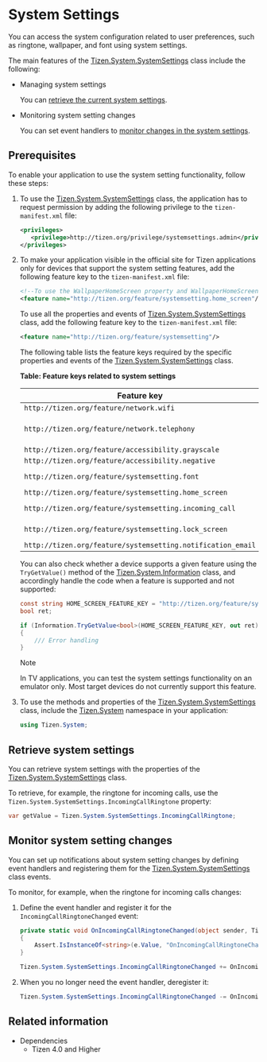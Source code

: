 # System Settings

You can access the system configuration related to user preferences, such as ringtone, wallpaper, and font using system settings.

The main features of the [Tizen.System.SystemSettings](/application/dotnet/api/TizenFX/latest/api/Tizen.System.SystemSettings.html) class include the following:

-   Managing system settings

    You can [retrieve the current system settings](#settings).

- Monitoring system setting changes

    You can set event handlers to [monitor changes in the system settings](#events).

## Prerequisites

To enable your application to use the system setting functionality, follow these steps:

1.  To use the [Tizen.System.SystemSettings](/application/dotnet/api/TizenFX/latest/api/Tizen.System.SystemSettings.html) class, the application has to request permission by adding the following privilege to the `tizen-manifest.xml` file:

    ```XML
    <privileges>
       <privilege>http://tizen.org/privilege/systemsettings.admin</privilege>
    </privileges>
    ```

2. To make your application visible in the official site for Tizen applications only for devices that support the system setting features, add the following feature key to the `tizen-manifest.xml` file:

    ```XML
    <!--To use the WallpaperHomeScreen property and WallpaperHomeScreenChanged event-->
    <feature name="http://tizen.org/feature/systemsetting.home_screen"/>
    ```

    To use all the properties and events of [Tizen.System.SystemSettings](/application/dotnet/api/TizenFX/latest/api/Tizen.System.SystemSettings.html) class, add the following feature key to the `tizen-manifest.xml` file:
    ```XML
    <feature name="http://tizen.org/feature/systemsetting"/>
    ```

    The following table lists the feature keys required by the specific properties and events of the [Tizen.System.SystemSettings](/application/dotnet/api/TizenFX/latest/api/Tizen.System.SystemSettings.html) class.

    **Table: Feature keys related to system settings**

    | Feature key                              | Property                                 | Event                                    |
    |----------------------------------------|----------------------------------------|----------------------------------------|
    | `http://tizen.org/feature/network.wifi`  | `NetworkWifiNotificationEnabled`         | `NetworkWifiNotificationSettingChanged`  |
    | `http://tizen.org/feature/network.telephony` | `UltraDataSave`, `AutomaticTimeUpdate`  | `UltraDataSaveChanged`, `UltraDataSavePackageListChanged`, `AutomaticTimeUpdateChangedEventArgs` |
    | `http://tizen.org/feature/accessibility.grayscale` | `AccessibilityGrayscale`                     | `AccessibilityGrayscaleChanged`              |
    | `http://tizen.org/feature/accessibility.negative` | `AccessibilityNegativeColor`                     | `AccessibilityNegativeColorChanged`              |
    | `http://tizen.org/feature/systemsetting.font` | `DefaultFontType`, `FontType`, `FontSize` | `FontSizeChanged`, `FontTypeChanged`     |
    | `http://tizen.org/feature/systemsetting.home_screen` | `WallpaperHomeScreen`                    | `WallpaperHomeScreenChanged`             |
    | `http://tizen.org/feature/systemsetting.incoming_call` | `IncomingCallRingtone`, `SoundNotification` | `IncomingCallRingtoneChanged`, `SoundNotificationChanged` |
    | `http://tizen.org/feature/systemsetting.lock_screen` | `LockscreenApp`, `WallpaperLockScreen`   | `LockScreenAppChanged`, `WallpaperLockScreenChanged` |
    | `http://tizen.org/feature/systemsetting.notification_email` | `EmailAlertRingtone`                     | `EmailAlertRingtoneChanged`              |

    You can also check whether a device supports a given feature using the `TryGetValue()` method of the [Tizen.System.Information](/application/dotnet/api/TizenFX/latest/api/Tizen.System.Information.html) class, and accordingly handle the code when a feature is supported and not supported:

    ```csharp
    const string HOME_SCREEN_FEATURE_KEY = "http://tizen.org/feature/systemsetting.home_screen";
    bool ret;

    if (Information.TryGetValue<bool>(HOME_SCREEN_FEATURE_KEY, out ret) == false)
    {
        /// Error handling
    }
    ```


    > [!NOTE]
	> In TV applications, you can test the system settings functionality on an emulator only. Most target devices do not currently support this feature.


3.  To use the methods and properties of the [Tizen.System.SystemSettings](/application/dotnet/api/TizenFX/latest/api/Tizen.System.SystemSettings.html) class, include the [Tizen.System](/application/dotnet/api/TizenFX/latest/api/Tizen.System.html) namespace in your application:

    ```csharp
    using Tizen.System;
    ```

<a name="settings"></a>
## Retrieve system settings

You can retrieve system settings with the properties of the [Tizen.System.SystemSettings](/application/dotnet/api/TizenFX/latest/api/Tizen.System.SystemSettings.html) class.

To retrieve, for example, the ringtone for incoming calls, use the `Tizen.System.SystemSettings.IncomingCallRingtone` property:

```csharp
var getValue = Tizen.System.SystemSettings.IncomingCallRingtone;
```

<a name="events"></a>
## Monitor system setting changes

You can set up notifications about system setting changes by defining event handlers and registering them for the [Tizen.System.SystemSettings](/application/dotnet/api/TizenFX/latest/api/Tizen.System.SystemSettings.html) class events.

To monitor, for example, when the ringtone for incoming calls changes:

1.  Define the event handler and register it for the `IncomingCallRingtoneChanged` event:

    ```csharp
    private static void OnIncomingCallRingtoneChanged(object sender, Tizen.System.IncomingCallRingtoneChangedEventArgs e)
    {
        Assert.IsInstanceOf<string>(e.Value, "OnIncomingCallRingtoneChanged: IncomingCallRingtone not an instance of string");
    }

    Tizen.System.SystemSettings.IncomingCallRingtoneChanged += OnIncomingCallRingtoneChanged;
    ```

2. When you no longer need the event handler, deregister it:

    ```csharp
    Tizen.System.SystemSettings.IncomingCallRingtoneChanged -= OnIncomingCallRingtoneChanged;
    ```


## Related information
* Dependencies
  -   Tizen 4.0 and Higher
